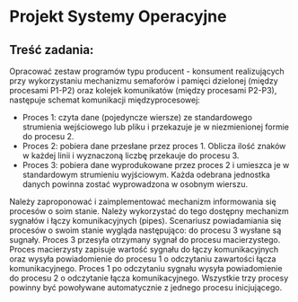 # Projekt Systemy Operacyjne

## Treść zadania:

Opracować zestaw programów typu producent - konsument realizujących przy wykorzystaniu mechanizmu semaforów i pamięci dzielonej (między procesami P1-P2) oraz kolejek komunikatów (między procesami P2-P3), następuje schemat komunikacji międzyprocesowej:
- Proces 1: czyta dane (pojedyncze wiersze) ze standardowego strumienia wejściowego lub pliku i przekazuje je w niezmienionej formie do procesu 2.
- Proces 2: pobiera dane przesłane przez proces 1. Oblicza ilość znaków w każdej linii i wyznaczoną liczbę przekauje do procesu 3.
- Proces 3: pobiera dane wyprodukowane przez proces 2 i umieszca je w standardowym strumieniu wyjściowym. Każda odebrana jednostka danych powinna zostać wyprowadzona w osobnym wierszu.

Należy zaproponować i zaimplementować mechanizm informowania się procesów o soim stanie. Należy wykorzystać do tego dostępny mechanizm sygnałów i łączy komunikacyjnych (pipes). Scenariusz powiadamiania się procesów o swoim stanie wygląda następująco: do procesu 3 wysłane są sugnały. Proces 3 przesyła otrzymany sygnał do procesu macierzystego. Proces macierzysty zapisuje wartość sygnału do łączy komunikacyjnych oraz wysyła powiadomienie do procesu 1 o odczytaniu zawartości łącza komunikacyjnego. Proces 1 po odczytaniu sygnału wysyła powiadomienie do procesu 2 o odczytanie łącza komunikacyjnego. Wszystkie trzy procesy powinny być powoływane automatycznie z jednego procesu inicjującego.

